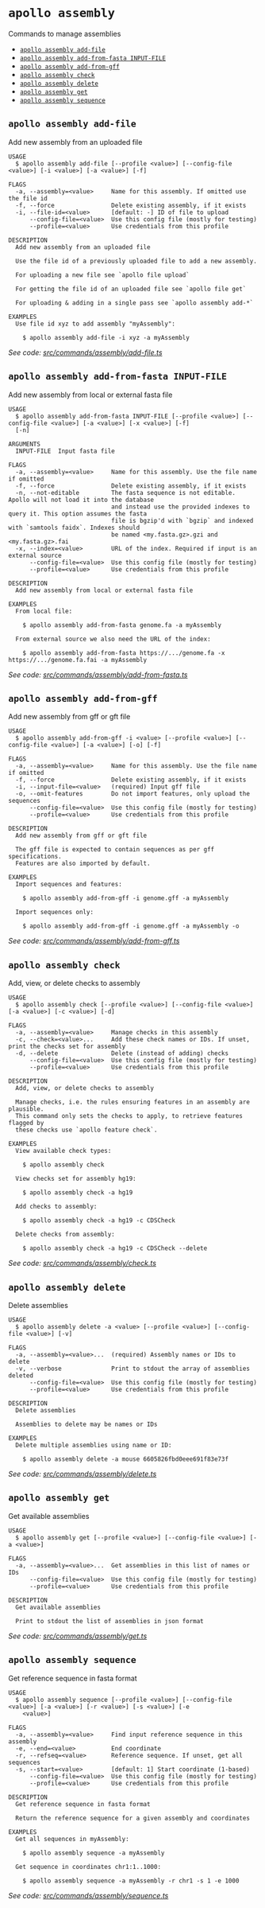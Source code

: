 # `apollo assembly`

Commands to manage assemblies

- [`apollo assembly add-file`](#apollo-assembly-add-file)
- [`apollo assembly add-from-fasta INPUT-FILE`](#apollo-assembly-add-from-fasta-input-file)
- [`apollo assembly add-from-gff`](#apollo-assembly-add-from-gff)
- [`apollo assembly check`](#apollo-assembly-check)
- [`apollo assembly delete`](#apollo-assembly-delete)
- [`apollo assembly get`](#apollo-assembly-get)
- [`apollo assembly sequence`](#apollo-assembly-sequence)

## `apollo assembly add-file`

Add new assembly from an uploaded file

```
USAGE
  $ apollo assembly add-file [--profile <value>] [--config-file <value>] [-i <value>] [-a <value>] [-f]

FLAGS
  -a, --assembly=<value>     Name for this assembly. If omitted use the file id
  -f, --force                Delete existing assembly, if it exists
  -i, --file-id=<value>      [default: -] ID of file to upload
      --config-file=<value>  Use this config file (mostly for testing)
      --profile=<value>      Use credentials from this profile

DESCRIPTION
  Add new assembly from an uploaded file

  Use the file id of a previously uploaded file to add a new assembly.

  For uploading a new file see `apollo file upload`

  For getting the file id of an uploaded file see `apollo file get`

  For uploading & adding in a single pass see `apollo assembly add-*`

EXAMPLES
  Use file id xyz to add assembly "myAssembly":

    $ apollo assembly add-file -i xyz -a myAssembly
```

_See code:
[src/commands/assembly/add-file.ts](https://github.com/GMOD/Apollo3/blob/v0.1.19/packages/apollo-cli/src/commands/assembly/add-file.ts)_

## `apollo assembly add-from-fasta INPUT-FILE`

Add new assembly from local or external fasta file

```
USAGE
  $ apollo assembly add-from-fasta INPUT-FILE [--profile <value>] [--config-file <value>] [-a <value>] [-x <value>] [-f]
  [-n]

ARGUMENTS
  INPUT-FILE  Input fasta file

FLAGS
  -a, --assembly=<value>     Name for this assembly. Use the file name if omitted
  -f, --force                Delete existing assembly, if it exists
  -n, --not-editable         The fasta sequence is not editable. Apollo will not load it into the database
                             and instead use the provided indexes to query it. This option assumes the fasta
                             file is bgzip'd with `bgzip` and indexed with `samtools faidx`. Indexes should
                             be named <my.fasta.gz>.gzi and <my.fasta.gz>.fai
  -x, --index=<value>        URL of the index. Required if input is an external source
      --config-file=<value>  Use this config file (mostly for testing)
      --profile=<value>      Use credentials from this profile

DESCRIPTION
  Add new assembly from local or external fasta file

EXAMPLES
  From local file:

    $ apollo assembly add-from-fasta genome.fa -a myAssembly

  From external source we also need the URL of the index:

    $ apollo assembly add-from-fasta https://.../genome.fa -x https://.../genome.fa.fai -a myAssembly
```

_See code:
[src/commands/assembly/add-from-fasta.ts](https://github.com/GMOD/Apollo3/blob/v0.1.19/packages/apollo-cli/src/commands/assembly/add-from-fasta.ts)_

## `apollo assembly add-from-gff`

Add new assembly from gff or gft file

```
USAGE
  $ apollo assembly add-from-gff -i <value> [--profile <value>] [--config-file <value>] [-a <value>] [-o] [-f]

FLAGS
  -a, --assembly=<value>     Name for this assembly. Use the file name if omitted
  -f, --force                Delete existing assembly, if it exists
  -i, --input-file=<value>   (required) Input gff file
  -o, --omit-features        Do not import features, only upload the sequences
      --config-file=<value>  Use this config file (mostly for testing)
      --profile=<value>      Use credentials from this profile

DESCRIPTION
  Add new assembly from gff or gft file

  The gff file is expected to contain sequences as per gff specifications.
  Features are also imported by default.

EXAMPLES
  Import sequences and features:

    $ apollo assembly add-from-gff -i genome.gff -a myAssembly

  Import sequences only:

    $ apollo assembly add-from-gff -i genome.gff -a myAssembly -o
```

_See code:
[src/commands/assembly/add-from-gff.ts](https://github.com/GMOD/Apollo3/blob/v0.1.19/packages/apollo-cli/src/commands/assembly/add-from-gff.ts)_

## `apollo assembly check`

Add, view, or delete checks to assembly

```
USAGE
  $ apollo assembly check [--profile <value>] [--config-file <value>] [-a <value>] [-c <value>] [-d]

FLAGS
  -a, --assembly=<value>     Manage checks in this assembly
  -c, --check=<value>...     Add these check names or IDs. If unset, print the checks set for assembly
  -d, --delete               Delete (instead of adding) checks
      --config-file=<value>  Use this config file (mostly for testing)
      --profile=<value>      Use credentials from this profile

DESCRIPTION
  Add, view, or delete checks to assembly

  Manage checks, i.e. the rules ensuring features in an assembly are plausible.
  This command only sets the checks to apply, to retrieve features flagged by
  these checks use `apollo feature check`.

EXAMPLES
  View available check types:

    $ apollo assembly check

  View checks set for assembly hg19:

    $ apollo assembly check -a hg19

  Add checks to assembly:

    $ apollo assembly check -a hg19 -c CDSCheck

  Delete checks from assembly:

    $ apollo assembly check -a hg19 -c CDSCheck --delete
```

_See code:
[src/commands/assembly/check.ts](https://github.com/GMOD/Apollo3/blob/v0.1.19/packages/apollo-cli/src/commands/assembly/check.ts)_

## `apollo assembly delete`

Delete assemblies

```
USAGE
  $ apollo assembly delete -a <value> [--profile <value>] [--config-file <value>] [-v]

FLAGS
  -a, --assembly=<value>...  (required) Assembly names or IDs to delete
  -v, --verbose              Print to stdout the array of assemblies deleted
      --config-file=<value>  Use this config file (mostly for testing)
      --profile=<value>      Use credentials from this profile

DESCRIPTION
  Delete assemblies

  Assemblies to delete may be names or IDs

EXAMPLES
  Delete multiple assemblies using name or ID:

    $ apollo assembly delete -a mouse 6605826fbd0eee691f83e73f
```

_See code:
[src/commands/assembly/delete.ts](https://github.com/GMOD/Apollo3/blob/v0.1.19/packages/apollo-cli/src/commands/assembly/delete.ts)_

## `apollo assembly get`

Get available assemblies

```
USAGE
  $ apollo assembly get [--profile <value>] [--config-file <value>] [-a <value>]

FLAGS
  -a, --assembly=<value>...  Get assemblies in this list of names or IDs
      --config-file=<value>  Use this config file (mostly for testing)
      --profile=<value>      Use credentials from this profile

DESCRIPTION
  Get available assemblies

  Print to stdout the list of assemblies in json format
```

_See code:
[src/commands/assembly/get.ts](https://github.com/GMOD/Apollo3/blob/v0.1.19/packages/apollo-cli/src/commands/assembly/get.ts)_

## `apollo assembly sequence`

Get reference sequence in fasta format

```
USAGE
  $ apollo assembly sequence [--profile <value>] [--config-file <value>] [-a <value>] [-r <value>] [-s <value>] [-e
    <value>]

FLAGS
  -a, --assembly=<value>     Find input reference sequence in this assembly
  -e, --end=<value>          End coordinate
  -r, --refseq=<value>       Reference sequence. If unset, get all sequences
  -s, --start=<value>        [default: 1] Start coordinate (1-based)
      --config-file=<value>  Use this config file (mostly for testing)
      --profile=<value>      Use credentials from this profile

DESCRIPTION
  Get reference sequence in fasta format

  Return the reference sequence for a given assembly and coordinates

EXAMPLES
  Get all sequences in myAssembly:

    $ apollo assembly sequence -a myAssembly

  Get sequence in coordinates chr1:1..1000:

    $ apollo assembly sequence -a myAssembly -r chr1 -s 1 -e 1000
```

_See code:
[src/commands/assembly/sequence.ts](https://github.com/GMOD/Apollo3/blob/v0.1.19/packages/apollo-cli/src/commands/assembly/sequence.ts)_
